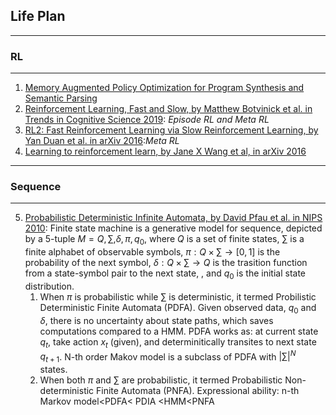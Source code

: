 ## 						Life Plan



------

### 									RL

------

1. [Memory Augmented Policy Optimization for Program Synthesis and Semantic Parsing](https://arxiv.org/pdf/1807.02322.pdf)
2. [Reinforcement Learning, Fast and Slow, by Matthew Botvinick et al. in Trends in Cognitive Science 2019](https://www.cell.com/action/showPdf?pii=S1364-6613%2819%2930061-0): *Episode RL and Meta RL*
3. [RL2: Fast Reinforcement Learning via Slow Reinforcement Learning, by Yan Duan et al. in arXiv 2016](https://arxiv.org/abs/1611.02779):*Meta RL*
4. [Learning to reinforcement learn, by Jane X Wang et al, in arXiv 2016](https://arxiv.org/abs/1611.05763)

______

### 									Sequence

------

5. [Probabilistic Deterministic Infinite Automata, by David Pfau et al. in NIPS 2010](http://www.stat.columbia.edu/~fwood/Papers/Pfau-NIPS-2010.pdf): Finite state machine is a generative model for sequence, depicted by a 5-tuple $M={Q, \sum,\delta,\pi,q_0}$, where $Q$ is a set of finite states, $\sum$ is a finite alphabet of observable symbols, $\pi: Q \times \sum \rightarrow [0,1]$ is the probability of the next symbol, $\delta: Q\times \sum \rightarrow Q$ is the trasition function from a state-symbol pair to the next state, , and $q_0$ is the initial state distribution. 
   1. When $\pi$ is probabilistic while $\sum$ is deterministic, it termed Probilistic Deterministic Finite Automata (PDFA). Given observed data, $q_0$ and $\delta$, there is no uncertainty about state paths, which saves computations compared to a HMM.  PDFA works as: at current state $q_t$, take action $x_t$ (given), and determinitically transites to next state $q_{t+1}$. N-th order Makov model is a subclass of PDFA with $|\sum|^N$ states.
   2. When both $\pi$ and $\sum​$ are probabilistic, it termed Probabilistic Non-deterministic Finite Automata (PNFA). Expressional ability: n-th Markov model<PDFA< PDIA <HMM<PNFA

